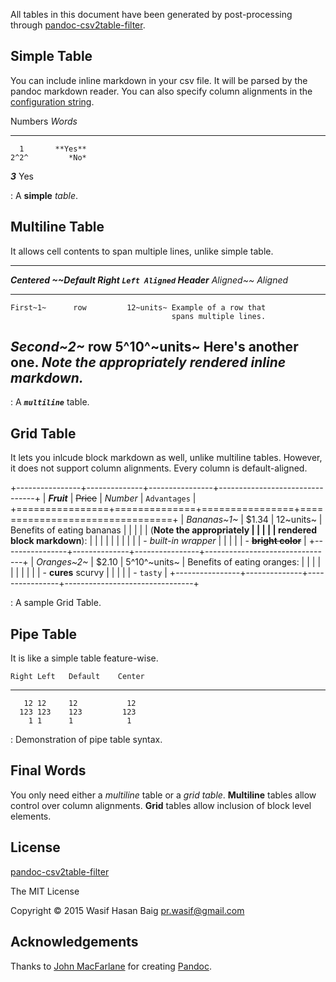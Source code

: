 All tables in this document have been generated by post-processing
through
[pandoc-csv2table-filter](https://github.com/baig/pandoc-csv2table-filter).

Simple Table
------------

You can include inline markdown in your csv file. It will be parsed by
the pandoc markdown reader. You can also specify column alignments in
the [configuration
string](https://github.com/baig/pandoc-csv2table-filter#configuration-string).

   Numbers    *Words*
  --------- ---------
      1       **Yes**
    2^2^         *No*
   ***3***        Yes

  : A **simple** *table*.

Multiline Table
---------------

It allows cell contents to span multiple lines, unlike simple table.

  ------------------------------------------------------------
  ***Centered  ~~Default         *Right `Left Aligned`
   Header***   Aligned~~       Aligned* 
  ------------ ---------- ------------- ----------------------
    First~1~      row         12~units~ Example of a row that
                                        spans multiple lines.

  *Second~2~*     row      5^10^~units~ Here's **another**
                                        one. *Note the
                                        appropriately rendered
                                        inline markdown.*
  ------------------------------------------------------------

  : A ***`multiline`*** table.

Grid Table
----------

It lets you inlcude block markdown as well, unlike multiline tables.
However, it does not support column alignments. Every column is
default-aligned.

+----------------+--------------+----------------+--------------------------------+
| ***Fruit***    | ~~Price~~    | *Number*       | `Advantages`                   |
+================+==============+================+================================+
| *Bananas~1~*   | \$1.34       | 12~units~      | Benefits of eating bananas     |
|                |              |                | (**Note the appropriately      |
|                |              |                | rendered block markdown**):    |
|                |              |                |                                |
|                |              |                | -   *built-in wrapper*         |
|                |              |                | -   ~~**bright color**~~       |
+----------------+--------------+----------------+--------------------------------+
| *Oranges~2~*   | \$2.10       | 5^10^~units~   | Benefits of eating oranges:    |
|                |              |                |                                |
|                |              |                | -   **cures** scurvy           |
|                |              |                | -   `tasty`                    |
+----------------+--------------+----------------+--------------------------------+

: A sample Grid Table.

Pipe Table
----------

It is like a simple table feature-wise.

    Right Left   Default    Center
  ------- ------ --------- --------
       12 12     12           12
      123 123    123         123
        1 1      1            1

  : Demonstration of pipe table syntax.

Final Words
-----------

You only need either a *multiline* table or a *grid table*.
**Multiline** tables allow control over column alignments. **Grid**
tables allow inclusion of block level elements.

License
-------

[pandoc-csv2table-filter](https://github.com/baig/pandoc-csv2table-filter)

The MIT License

Copyright © 2015 Wasif Hasan Baig <pr.wasif@gmail.com>

Acknowledgements
----------------

Thanks to [John MacFarlane](http://johnmacfarlane.net/) for creating
[Pandoc](http://pandoc.org/).

